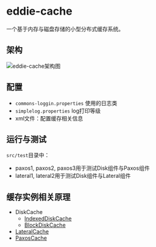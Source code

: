 # eddie-cache
一个基于内存与磁盘存储的小型分布式缓存系统。

## 架构
![eddie-cache架构图](https://tva1.sinaimg.cn/large/008eGmZEly1gnqkwy9qd8j30ze0q1ju4.jpg)

## 配置
- `commons-loggin.properties` 使用的日志类
- `simplelog.properties` log打印等级
- xml文件：配置缓存相关信息

## 运行与测试
`src/test`目录中：
- paxos1, paxos2, paxos3用于测试Disk组件与Paxos组件
- lateral1, lateral2用于测试Disk组件与Lateral组件

## 缓存实例相关原理
- DiskCache
    - [IndexedDiskCache](./AboutIndexedDiskCacheKit.md)
    - [BlockDiskCache](./AboutBlockDiskCacheKit.md)
- [LateralCache]()
- [PaxosCache]()
